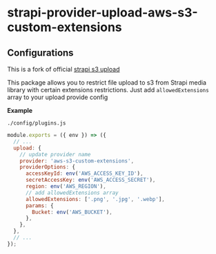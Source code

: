 # strapi-provider-upload-aws-s3-custom-extensions

## Configurations

This is a fork of official [strapi s3 upload](https://www.npmjs.com/package/strapi-provider-upload-aws-s3)

This package allows you to restrict file upload to s3 from Strapi media library with certain extensions restrictions. Just add `allowedExtensions` array to your upload provide config


**Example**

`./config/plugins.js`

```js
module.exports = ({ env }) => ({
  // ...
  upload: {
    // update provider name
    provider: 'aws-s3-custom-extensions',
    providerOptions: {
      accessKeyId: env('AWS_ACCESS_KEY_ID'),
      secretAccessKey: env('AWS_ACCESS_SECRET'),
      region: env('AWS_REGION'),
      // add allowedExtensions array
      allowedExtensions: ['.png', '.jpg', '.webp'],
      params: {
        Bucket: env('AWS_BUCKET'),
      },
    },
  },
  // ...
});
```
